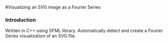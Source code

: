 #Visualizing an SVG image as a Fourier Series

### Introduction
Written in C++ using SFML library. Automatically detect and create a Fourier Series visualization of an SVG file.
